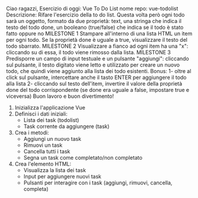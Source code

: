 <!------------------------
    CONSEGNA ESERCIZIO
------------------------->
Ciao ragazzi,
Esercizio di oggi: Vue To Do List
nome repo: vue-todolist
Descrizione: Rifare l'esercizio della to do list. Questa volta però ogni todo sarà un oggetto, formato da due proprietà:
text, una stringa che indica il testo del todo
done, un booleano (true/false) che indica se il todo è stato fatto oppure no
MILESTONE 1 Stampare all'interno di una lista HTML un item per ogni todo. Se la proprietà done è uguale a true, visualizzare il testo del todo sbarrato.
MILESTONE 2 Visualizzare a fianco ad ogni item ha una "x": cliccando su di essa, il todo viene rimosso dalla lista.
MILESTONE 3 Predisporre un campo di input testuale e un pulsante "aggiungi": cliccando sul pulsante, il testo digitato viene letto e utilizzato per creare un nuovo todo, che quindi viene aggiunto alla lista dei todo esistenti.
Bonus: 1- oltre al click sul pulsante, intercettare anche il tasto ENTER per aggiungere il todo alla lista 2- cliccando sul testo dell'item, invertire il valore della proprietà done del todo corrispondente (se done era uguale a false, impostare true e viceversa)
Buon lavoro e buon divertimento!





<!------------------------------
    PSEUDO-CODICE TO DO LIST
------------------------------->
1. Inizializza l'applicazione Vue
2. Definisci i dati iniziali:
    - Lista dei task (todolist)
    - Task corrente da aggiungere (task)
3. Crea i metodi:
    - Aggiungi un nuovo task
    - Rimuovi un task
    - Cancella tutti i task
    - Segna un task come completato/non completato
4. Crea l'elemento HTML:
    - Visualizza la lista dei task
    - Input per aggiungere nuovi task
    - Pulsanti per interagire con i task (aggiungi, rimuovi, cancella, completa)